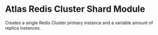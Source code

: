 # Atlas Redis Cluster Shard Module

Creates a single Redis Cluster primary instance and a variable amount of replica instances.
